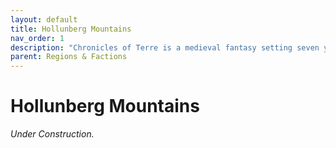 ```yaml
---
layout: default
title: Hollunberg Mountains
nav_order: 1
description: "Chronicles of Terre is a medieval fantasy setting seven years in the writing, currently for dungeons & dragons 5th edition."
parent: Regions & Factions
---
```


# Hollunberg Mountains

*Under Construction.*